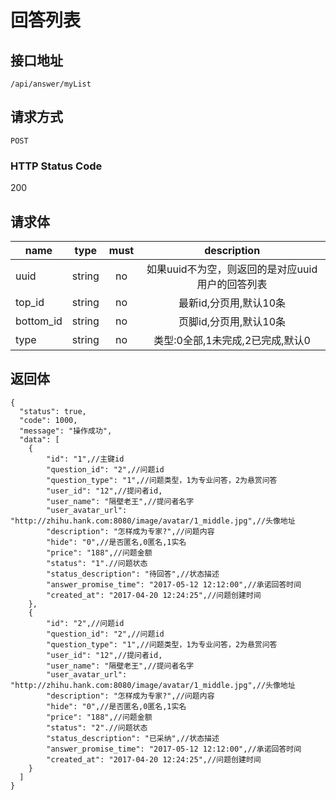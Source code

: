 # 回答列表

## 接口地址

`/api/answer/myList`

## 请求方式

`POST`

### HTTP Status Code

200

## 请求体

| name     | type     | must     | description |
|----------|:--------:|:--------:|:--------:|
| uuid   | string   | no      | 如果uuid不为空，则返回的是对应uuid用户的回答列表 |
| top_id   | string   | no      | 最新id,分页用,默认10条 |
| bottom_id   | string   | no      | 页脚id,分页用,默认10条 |
| type   | string   | no      | 类型:0全部,1未完成,2已完成,默认0 |


## 返回体

```json5
{
  "status": true,
  "code": 1000,
  "message": "操作成功",
  "data": [
    {
        "id": "1",//主键id
        "question_id": "2",//问题id
        "question_type": "1",//问题类型，1为专业问答，2为悬赏问答
        "user_id": "12",//提问者id,
        "user_name": "隔壁老王",//提问者名字
        "user_avatar_url": "http://zhihu.hank.com:8080/image/avatar/1_middle.jpg",//头像地址
        "description": "怎样成为专家?",//问题内容
        "hide": "0",//是否匿名,0匿名,1实名
        "price": "188",//问题金额
        "status": "1".//问题状态
        "status_description": "待回答",//状态描述
        "answer_promise_time": "2017-05-12 12:12:00",//承诺回答时间
        "created_at": "2017-04-20 12:24:25",//问题创建时间
    },
    {
        "id": "2",//问题id
        "question_id": "2",//问题id
        "question_type": "1",//问题类型，1为专业问答，2为悬赏问答
        "user_id": "12",//提问者id,
        "user_name": "隔壁老王",//提问者名字
        "user_avatar_url": "http://zhihu.hank.com:8080/image/avatar/1_middle.jpg",//头像地址
        "description": "怎样成为专家?",//问题内容
        "hide": "0",//是否匿名,0匿名,1实名
        "price": "188",//问题金额
        "status": "2".//问题状态
        "status_description": "已采纳",//状态描述
        "answer_promise_time": "2017-05-12 12:12:00",//承诺回答时间
        "created_at": "2017-04-20 12:24:25",//问题创建时间  
    }
  ]
}
``` 
